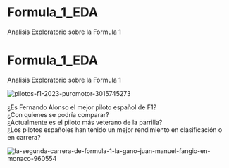 # Formula_1_EDA
Analisis Exploratorio sobre la Formula 1

# Formula_1_EDA
Analisis Exploratorio sobre la Formula 1

![pilotos-f1-2023-puromotor-3015745273](https://github.com/user-attachments/assets/76559dd6-dba5-45b6-9dcb-a0d7a9534598)

¿Es Fernando Alonso el mejor piloto español de F1?  
¿Con quienes se podría comparar?  
¿Actualmente es el piloto más veterano de la parrilla?  
¿Los pilotos españoles han tenido un mejor rendimiento en clasificación o en carrera?  

![la-segunda-carrera-de-formula-1-la-gano-juan-manuel-fangio-en-monaco-960554](https://github.com/user-attachments/assets/ada3cccf-416d-4553-8009-26a5ceb964e0)
